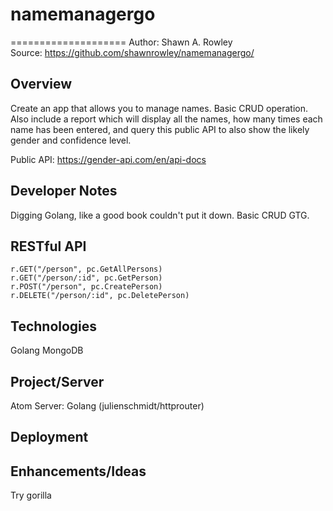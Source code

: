 # namemanagergo

====================
Author: Shawn A. Rowley  
Source: <https://github.com/shawnrowley/namemanagergo/>  


Overview
-----------

Create an app that allows you to manage names. Basic CRUD operation. Also include a report which will display all the names, how many times each name has been entered, and query this public API to also show the likely gender and confidence level.

Public API: https://gender-api.com/en/api-docs


Developer Notes
-----------

Digging Golang, like a good book couldn't put it down. Basic CRUD GTG.


RESTful API
-----------

    r.GET("/person", pc.GetAllPersons)
    r.GET("/person/:id", pc.GetPerson)
    r.POST("/person", pc.CreatePerson)
    r.DELETE("/person/:id", pc.DeletePerson)

Technologies
-----------

Golang
MongoDB


Project/Server
-----------

Atom
Server: Golang (julienschmidt/httprouter)


Deployment
-----------

	
Enhancements/Ideas
-----------	

Try gorilla 



